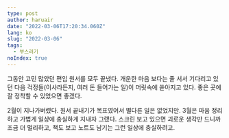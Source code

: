 ```yaml
---
type: post
author: haruair
date: "2022-03-06T17:20:34.060Z"
lang: ko
slug: "2022-03-06"
tags:
  - 부스러기
noIndex: true
---
```


그동안 고민 많았던 편입 원서를 모두 끝냈다. 개운한 마음 보다는 줄 서서 기다리고 있던 다음 걱정들(이사라든지, 여러 돈 들어가는 일)이 머릿속에 쏟아지고 있다. 좋은 곳에 잘 정착할 수 있었으면 좋겠다.

2월이 지나가버렸다. 원서 끝내기가 목표였어서 별다른 일은 없었지만. 3월은 마음 정리하고 가볍게 일상에 충실하게 지내자 그랬다. 스크린 보고 있으면 괴로운 생각만 드니까 조금 더 멀리하고, 책도 보고 노트도 남기는 그런 일상에 충실하려고.